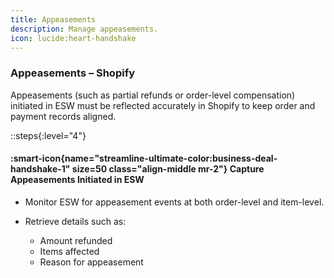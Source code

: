 ```yaml
---
title: Appeasements  
description: Manage appeasements.  
icon: lucide:heart-handshake
---
```


### Appeasements – Shopify

Appeasements (such as partial refunds or order-level compensation) initiated in ESW must be reflected accurately in Shopify to keep order and payment records aligned.

::steps{:level="4"}
#### :smart-icon{name="streamline-ultimate-color:business-deal-handshake-1" size=50 class="align-middle mr-2"} Capture Appeasements Initiated in ESW

- Monitor ESW for appeasement events at both order-level and item-level.

- Retrieve details such as:
  - Amount refunded
  - Items affected
  - Reason for appeasement
